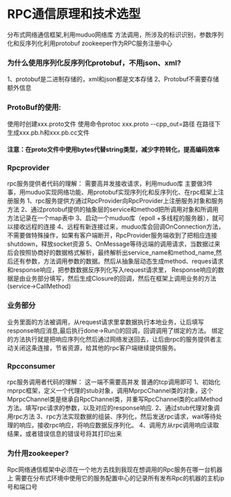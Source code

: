 RPC通信原理和技术选型
===
分布式网络通信框架,利用muduo网络库
方法调用，所涉及的标识识别，参数序列化和反序列化利用protobuf
zookeeper作为RPC服务注册中心

### 为什么使用序列化反序列化protobuf，不用json、xml?
1、protobuf是二进制存储的，xml和json都是文本存储
2、Protobuf不需要存储额外信息

### ProtoBuf的使用:
使用时创建xxx.proto文件
使用命令protoc xxx.proto --cpp_out=路径
在路径下生成xxx.pb.h和xxx.pb.cc文件

#### 注意：在proto文件中使用bytes代替string类型，减少字符转化，提高编码效率


### Rpcprovider
rpc服务提供者代码的理解： 需要高并发接收请求，利用muduo库
主要做3件事，用muduo实现网络功能、用protobuf实现序列化和反序列化、在rpc框架上注册服务
1、rpc服务提供方通过RpcProvider向RpcProvider上注册服务对象和服务方法
2、通过protobuf提供的抽象层的service和method把所调用对象和所调用方法记录在一个map表中
3、启动一个muduo库（epoll +多线程的服务器），就可以接收远程的连接
4、远程有新连接过来，muduo库会回调OnConnection方法，不需要做特殊操作，如果有客户端断开，RpcProvider服务端收到了把相应连接shutdown，释放socket资源
5、OnMessage等待远端的调用请求，当数据过来后会按照协商好的数据格式解析，最终解析出service_name和method_name,然后还有参数，方法调用参数的数据。然后从抽象层动态生成method、reques请求和response响应，把参数数据反序列化写入request请求里，
Response响应的数据是由业务部分填写，然后生成Closure的回调，然后在框架上调用业务的方法(service->CallMethod)

### 业务部分
业务里面的方法被调用，从request请求里拿数据执行本地业务，让后填写response响应消息,最后执行done->Run()的回调，回调调用了绑定的方法。
绑定的方法执行就是把响应序列化然后通过网络发送回去，让后由rpc的服务提供者主动关闭这条连接，节省资源，给其他的rpc客户端继续提供服务。

### Rpcconsumer
rpc服务调用者代码的理解： 这一端不需要高并发 普通的tcp调用即可
1、初始化mprpc框架，定义一个代理的stub对象，调用MprpcChannel类的对象，这个MprpcChannel类是继承自RpcChannel类，并重写RpcChannel类的callMethod方法。填写rpc请求的参数，以及对应的response响应.
2、通过stub代理对象调用rpc方法
3、rpc方法实现数据的组装、序列化，然后发送rpc请求，wait等待处理的响应，接收rpc响应，将响应数据反序列化。
4、调用方从rpc调用响应读取结果，或者错误信息的错误号将其打印出来

### 为什用zookeeper?
Rpc网络通信框架中必须在一个地方去找到我现在想调用的Rpc服务在哪一台机器上
需要在分布式环境中使用它的服务配置中心的记录所有发布Rpc的机器的主机ip号和端口号